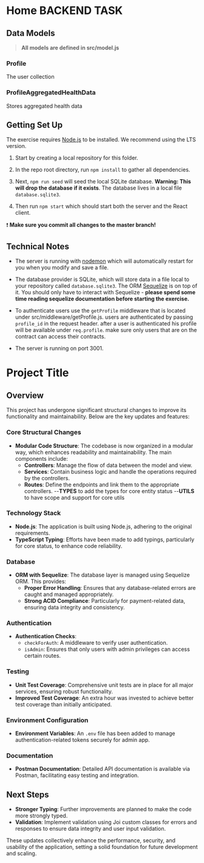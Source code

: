 # Home BACKEND TASK


## Data Models

> **All models are defined in src/model.js**

### Profile

The user collection

### ProfileAggregatedHealthData

Stores aggregated health data


## Getting Set Up

The exercise requires [Node.js](https://nodejs.org/en/) to be installed. We recommend using the LTS version.

1. Start by creating a local repository for this folder.

1. In the repo root directory, run `npm install` to gather all dependencies.

1. Next, `npm run seed` will seed the local SQLite database. **Warning: This will drop the database if it exists**. The database lives in a local file `database.sqlite3`.

1. Then run `npm start` which should start both the server and the React client.

❗️ **Make sure you commit all changes to the master branch!**

## Technical Notes

- The server is running with [nodemon](https://nodemon.io/) which will automatically restart for you when you modify and save a file.

- The database provider is SQLite, which will store data in a file local to your repository called `database.sqlite3`. The ORM [Sequelize](http://docs.sequelizejs.com/) is on top of it. You should only have to interact with Sequelize - **please spend some time reading sequelize documentation before starting the exercise.**

- To authenticate users use the `getProfile` middleware that is located under src/middleware/getProfile.js. users are authenticated by passing `profile_id` in the request header. after a user is authenticated his profile will be available under `req.profile`. make sure only users that are on the contract can access their contracts.
- The server is running on port 3001.





# Project Title

## Overview

This project has undergone significant structural changes to improve its functionality and maintainability. Below are the key updates and features:

### Core Structural Changes

- **Modular Code Structure**: The codebase is now organized in a modular way, which enhances readability and maintainability. The main components include:
  - **Controllers**: Manage the flow of data between the model and view.
  - **Services**: Contain business logic and handle the operations required by the controllers.
  - **Routes**: Define the endpoints and link them to the appropriate controllers.
    --**TYPES** to add the types for core entity status
    --**UTILS** to have scope and support for core utils

### Technology Stack

- **Node.js**: The application is built using Node.js, adhering to the original requirements.
- **TypeScript Typing**: Efforts have been made to add typings, particularly for core status, to enhance code reliability.

### Database

- **ORM with Sequelize**: The database layer is managed using Sequelize ORM. This provides:
  - **Proper Error Handling**: Ensures that any database-related errors are caught and managed appropriately.
  - **Strong ACID Compliance**: Particularly for payment-related data, ensuring data integrity and consistency.

### Authentication

- **Authentication Checks**:
  - `checkForAuth`: A middleware to verify user authentication.
  - `isAdmin`: Ensures that only users with admin privileges can access certain routes.

### Testing

- **Unit Test Coverage**: Comprehensive unit tests are in place for all major services, ensuring robust functionality.
- **Improved Test Coverage**: An extra hour was invested to achieve better test coverage than initially anticipated.

### Environment Configuration

- **Environment Variables**: An `.env` file has been added to manage authentication-related tokens securely for admin app.

### Documentation

- **Postman Documentation**: Detailed API documentation is available via Postman, facilitating easy testing and integration.


## Next Steps

- **Stronger Typing**: Further improvements are planned to make the code more strongly typed.
- **Validation**: Implement validation using Joi custom classes for errors and responses to ensure data integrity and user input validation.

These updates collectively enhance the performance, security, and usability of the application, setting a solid foundation for future development and scaling.
